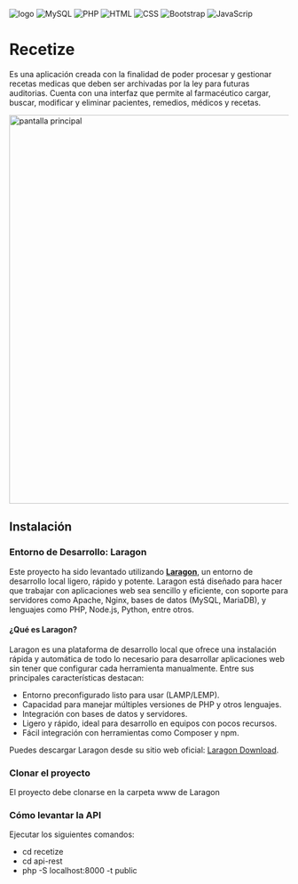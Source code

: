 ![logo](https://github.com/FedeTusa/Recetize/assets/80929186/f42f8ec1-7c52-4ba6-8510-5b94f469eeb8)
![MySQL](https://img.shields.io/badge/MySQL-005C84?style=for-the-badge&logo=mysql&logoColor=white)
![PHP](https://img.shields.io/badge/PHP-777BB4?style=for-the-badge&logo=php&logoColor=white)
![HTML](https://img.shields.io/badge/HTML-239120?style=for-the-badge&logo=html5&logoColor=white)
![CSS](https://img.shields.io/badge/CSS-239120?&style=for-the-badge&logo=css3&logoColor=white)
![Bootstrap](https://img.shields.io/badge/Bootstrap-563D7C?style=for-the-badge&logo=bootstrap&logoColor=white)
![JavaScrip](https://img.shields.io/badge/JavaScript-F7DF1E?style=for-the-badge&logo=javascript&logoColor=black)
# Recetize
Es una aplicación creada con la finalidad de poder procesar y gestionar recetas medicas que deben ser archivadas por la ley para futuras auditorias. Cuenta con una interfaz que permite al farmacéutico cargar, buscar, modificar y eliminar pacientes, remedios, médicos y recetas.

<img src="https://github.com/user-attachments/assets/65c8ce6b-c8d2-40fd-bb52-a3c94119acb8" alt="pantalla principal" width="700"/>

## Instalación
### Entorno de Desarrollo: Laragon

Este proyecto ha sido levantado utilizando **[Laragon](https://laragon.org/)**, un entorno de desarrollo local ligero, rápido y potente. Laragon está diseñado para hacer que trabajar con aplicaciones web sea sencillo y eficiente, con soporte para servidores como Apache, Nginx, bases de datos (MySQL, MariaDB), y lenguajes como PHP, Node.js, Python, entre otros.

#### ¿Qué es Laragon?
Laragon es una plataforma de desarrollo local que ofrece una instalación rápida y automática de todo lo necesario para desarrollar aplicaciones web sin tener que configurar cada herramienta manualmente. Entre sus principales características destacan:
- Entorno preconfigurado listo para usar (LAMP/LEMP).
- Capacidad para manejar múltiples versiones de PHP y otros lenguajes.
- Integración con bases de datos y servidores.
- Ligero y rápido, ideal para desarrollo en equipos con pocos recursos.
- Fácil integración con herramientas como Composer y npm.

Puedes descargar Laragon desde su sitio web oficial: [Laragon Download](https://laragon.org/download/).

### Clonar el proyecto
El proyecto debe clonarse en la carpeta www de Laragon

### Cómo levantar la API
Ejecutar los siguientes comandos:
- cd recetize
- cd api-rest
- php -S localhost:8000 -t public

